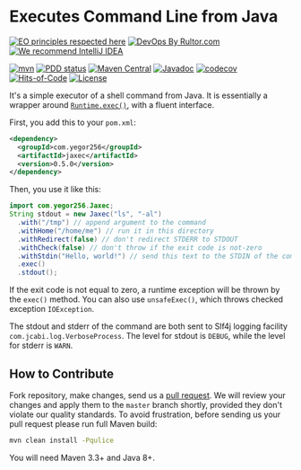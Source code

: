 # Executes Command Line from Java

[![EO principles respected here](https://www.elegantobjects.org/badge.svg)](https://www.elegantobjects.org)
[![DevOps By Rultor.com](https://www.rultor.com/b/yegor256/jaxec)](https://www.rultor.com/p/yegor256/jaxec)
[![We recommend IntelliJ IDEA](https://www.elegantobjects.org/intellij-idea.svg)](https://www.jetbrains.com/idea/)

[![mvn](https://github.com/yegor256/jaxec/actions/workflows/mvn.yml/badge.svg)](https://github.com/yegor256/jaxec/actions/workflows/mvn.yml)
[![PDD status](https://www.0pdd.com/svg?name=yegor256/jaxec)](https://www.0pdd.com/p?name=yegor256/jaxec)
[![Maven Central](https://img.shields.io/maven-central/v/com.yegor256/jaxec.svg)](https://maven-badges.herokuapp.com/maven-central/com.yegor256/jaxec)
[![Javadoc](https://www.javadoc.io/badge/com.yegor256/jaxec.svg)](https://www.javadoc.io/doc/com.yegor256/jaxec)
[![codecov](https://codecov.io/gh/yegor256/jaxec/branch/master/graph/badge.svg)](https://codecov.io/gh/yegor256/jaxec)
[![Hits-of-Code](https://hitsofcode.com/github/yegor256/jaxec)](https://hitsofcode.com/view/github/yegor256/jaxec)
[![License](https://img.shields.io/badge/license-MIT-green.svg)](https://github.com/yegor256/jaxec/blob/master/LICENSE.txt)

It's a simple executor of a shell command from Java.
It is essentially a wrapper around [`Runtime.exec()`][exec],
  with a fluent interface.

First, you add this to your `pom.xml`:

```xml
<dependency>
  <groupId>com.yegor256</groupId>
  <artifactId>jaxec</artifactId>
  <version>0.5.0</version>
</dependency>
```

Then, you use it like this:

```java
import com.yegor256.Jaxec;
String stdout = new Jaxec("ls", "-al")
  .with("/tmp") // append argument to the command
  .withHome("/home/me") // run it in this directory
  .withRedirect(false) // don't redirect STDERR to STDOUT
  .withCheck(false) // don't throw if the exit code is not-zero
  .withStdin("Hello, world!") // send this text to the STDIN of the command
  .exec()
  .stdout();
```

If the exit code is not equal to zero, a runtime exception
  will be thrown by the `exec()` method.
You can also use `unsafeExec()`, which throws checked exception `IOException`.

The stdout and stderr of the command are both sent to Slf4j logging
  facility `com.jcabi.log.VerboseProcess`.
The level for stdout  is `DEBUG`, while the level for stderr is `WARN`.

## How to Contribute

Fork repository, make changes, send us a [pull request].
We will review your changes and apply them to the `master` branch shortly,
  provided they don't violate our quality standards.
To avoid frustration,  before sending us your pull request please
  run full Maven build:

```bash
mvn clean install -Pqulice
```

You will need Maven 3.3+ and Java 8+.

[exec]: https://docs.oracle.com/javase/8/docs/api/java/lang/Runtime.html#exec-java.lang.String-
[pull request]: https://www.yegor256.com/2014/04/15/github-guidelines.html

